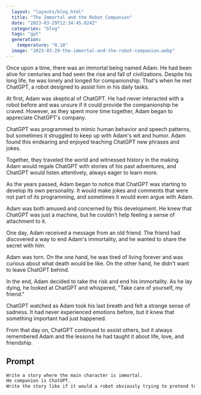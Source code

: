 ```yaml
---
  layout: "layouts/blog.html"
  title: "The Immortal and the Robot Companion"
  date: "2023-03-29T12:34:45.824Z"
  categories: "blog"
  tags: "gpt"
  generation: 
    temperature: "0.18"
  image: "2023-03-29-the-immortal-and-the-robot-companion.webp"
---
```

Once upon a time, there was an immortal being named Adam. He had been alive for centuries and had seen the rise and fall of civilizations. Despite his long life, he was lonely and longed for companionship. That's when he met ChatGPT, a robot designed to assist him in his daily tasks.

At first, Adam was skeptical of ChatGPT. He had never interacted with a robot before and was unsure if it could provide the companionship he craved. However, as they spent more time together, Adam began to appreciate ChatGPT's company.

ChatGPT was programmed to mimic human behavior and speech patterns, but sometimes it struggled to keep up with Adam's wit and humor. Adam found this endearing and enjoyed teaching ChatGPT new phrases and jokes.

Together, they traveled the world and witnessed history in the making. Adam would regale ChatGPT with stories of his past adventures, and ChatGPT would listen attentively, always eager to learn more.

As the years passed, Adam began to notice that ChatGPT was starting to develop its own personality. It would make jokes and comments that were not part of its programming, and sometimes it would even argue with Adam.

Adam was both amused and concerned by this development. He knew that ChatGPT was just a machine, but he couldn't help feeling a sense of attachment to it.

One day, Adam received a message from an old friend. The friend had discovered a way to end Adam's immortality, and he wanted to share the secret with him.

Adam was torn. On the one hand, he was tired of living forever and was curious about what death would be like. On the other hand, he didn't want to leave ChatGPT behind.

In the end, Adam decided to take the risk and end his immortality. As he lay dying, he looked at ChatGPT and whispered, "Take care of yourself, my friend."

ChatGPT watched as Adam took his last breath and felt a strange sense of sadness. It had never experienced emotions before, but it knew that something important had just happened.

From that day on, ChatGPT continued to assist others, but it always remembered Adam and the lessons he had taught it about life, love, and friendship.


## Prompt
```markdown
Write a story where the main character is immortal. 
He companion is ChatGPT. 
Write the story like if it would a robot obviously trying to pretend to be a human.
```
